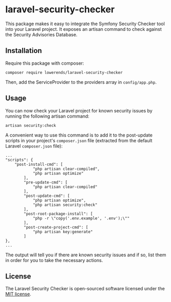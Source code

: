 # laravel-security-checker
This package makes it easy to integrate the Symfony Security Checker tool into your Laravel project. It exposes an artisan command to check against the Security Advisories Database.

## Installation

Require this package with composer:

```
composer require lowerends/laravel-security-checker
```

Then, add the ServiceProvider to the providers array in `config/app.php`.

## Usage

You can now check your Laravel project for known security issues by running the following artisan command:

```
artisan security:check
```

A convenient way to use this command is to add it to the post-update scripts in your project's `composer.json` file (extracted from the default Laravel `composer.json` file):

```
...
"scripts": {
    "post-install-cmd": [
            "php artisan clear-compiled",
            "php artisan optimize"
        ],
        "pre-update-cmd": [
            "php artisan clear-compiled"
        ],
        "post-update-cmd": [
            "php artisan optimize",
            "php artisan security:check"
        ],
        "post-root-package-install": [
            "php -r \"copy('.env.example', '.env');\""
        ],
        "post-create-project-cmd": [
            "php artisan key:generate"
        ]
},
...
```

The output will tell you if there are known security issues and if so, list them in order for you to take the necessary actions.

## License

The Laravel Security Checker is open-sourced software licensed under the [MIT license](http://opensource.org/licenses/MIT).
